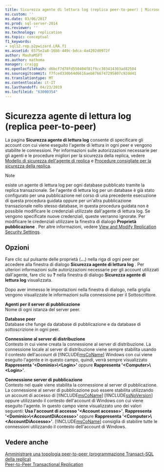 ```yaml
---
title: Sicurezza agente di lettura log (replica peer-to-peer) | Microsoft Docs
ms.custom: ''
ms.date: 03/06/2017
ms.prod: sql-server-2014
ms.reviewer: ''
ms.technology: replication
ms.topic: conceptual
f1_keywords:
- sql12.rep.p2pwizard.LRA.f1
ms.assetid: 6575e2a8-16bb-449c-bdca-4a4202d0972f
author: MashaMSFT
ms.author: mathoma
manager: craigg
ms.openlocfilehash: d6bcf7d78fd550404f81f9cc303414303ad82504
ms.sourcegitcommit: f7fced330b64d6616aeb8766747295807c92dd41
ms.translationtype: MT
ms.contentlocale: it-IT
ms.lasthandoff: 04/23/2019
ms.locfileid: "63000354"
---
```

# <a name="log-reader-agent-security-peer-to-peer-replication"></a>Sicurezza agente di lettura log (replica peer-to-peer)
  La pagina **Sicurezza agente di lettura log** consente di specificare gli account con cui viene eseguito l'agente di lettura in ogni peer e vengono stabilite le connessioni. Per informazioni sulle autorizzazioni necessarie per gli agenti e le procedure migliori per la sicurezza della replica, vedere [Modello di sicurezza dell'agente di replica](security/replication-agent-security-model.md) e [Procedure consigliate per la sicurezza della replica](security/replication-security-best-practices.md).  
  
> [!NOTE]  
>  esiste un agente di lettura log per ogni database pubblicato tramite la replica transazionale. Se l'agente di lettura log per un database è già stato configurato per una pubblicazione nel corso di una precedente esecuzione di questa procedura guidata oppure per un'altra pubblicazione transazionale nello stesso database, in questa procedura guidata non è possibile modificare le credenziali utilizzate dall'agente di lettura log. Se vengono specificate nuove credenziali, queste verranno ignorate. Per modificare le credenziali utilizzare la finestra di dialogo **Proprietà pubblicazione** . Per altre informazioni, vedere [View and Modify Replication Security Settings](security/view-and-modify-replication-security-settings.md).  
  
## <a name="options"></a>Opzioni  
 Fare clic sul pulsante delle proprietà (**...**) nella riga di ogni peer per accedere alla finestra di dialogo **Sicurezza agente di lettura log** . Per ulteriori informazioni sulle autorizzazioni necessarie per gli account utilizzati dall'agente, fare clic su **?** nella finestra di dialogo **Sicurezza agente di lettura log** visualizzata.  
  
 Dopo aver immesso le impostazioni nella finestra di dialogo, nella griglia vengono visualizzate le informazioni sulla connessione per il Sottoscrittore.  
  
 **Agenti per il server di pubblicazione**  
 Nome di ogni istanza del server peer.  
  
 **Database peer**  
 Database che funge da database di pubblicazione e da database di sottoscrizione in ogni peer.  
  
 **Connessione al server di distribuzione**  
 Contesto in cui viene creata la connessione al server di distribuzione. La connessione locale al server di distribuzione viene sempre stabilita usando il contesto dell'account di [!INCLUDE[msCoName](../../includes/msconame-md.md)] Windows con cui viene eseguito l'agente e in questo campo, quindi, verrà sempre visualizzato **Rappresenta '\<Dominio>\\<Login\>'** oppure **Rappresenta '\<Computer>\\<Login\>'**.  
  
 **Connessione server di pubblicazione**  
 Contesto nel quale viene stabilita la connessione al server di pubblicazione. La connessione al server di pubblicazione può essere stabilita utilizzando un account di accesso di [!INCLUDE[msCoName](../../includes/msconame-md.md)] [!INCLUDE[ssNoVersion](../../includes/ssnoversion-md.md)] oppure utilizzando il contesto dell'account di Windows con cui viene eseguito l'agente. In questo campo viene visualizzato uno dei valori seguenti: **Usa l'account di accesso '\<Account accesso>'**, **Rappresenta '\<Dominio>\\<AccountDiAccesso\>'** oppure **Rappresenta '\<Computer>\\<AccountDiAccesso\>'**. [!INCLUDE[msCoName](../../includes/msconame-md.md)] consiglia di stabilire tutte le connessioni utilizzando il contesto dell'account di Windows.  
  
## <a name="see-also"></a>Vedere anche  
 [Amministrare una topologia peer-to-peer &#40;programmazione Transact-SQL della replica&#41;](administration/administer-a-peer-to-peer-topology-replication-transact-sql-programming.md)   
 [Peer-to-Peer Transactional Replication](transactional/peer-to-peer-transactional-replication.md)  
  
  
